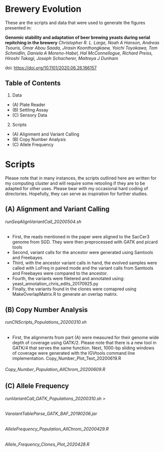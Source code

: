 # Brewery Evolution

These are the scripts and data that were used to generate the figures presented in:

**Genomic stability and adaptation of beer brewing yeasts during serial repitching in the brewery**
*Christopher R. L. Large, Noah A Hanson, Andreas Tsouris, Omar Abou Saada, Jirasin Koonthongkaew, Yoichi Toyokawa, Tom Schmidlin, Daniela A Moreno-Habel, Hal McConnellogue, Richard Preiss, Hiroshi Takagi, Joseph Schacherer, Maitreya J Dunham*

doi: https://doi.org/10.1101/2020.06.26.166157

## Table of Contents
1. Data
- (A) Plate Reader
- (B) Settling Assay
- (C) Sensory Data
2. Scripts
- (A) Alignment and Variant Calling
- (B) Copy Number Analysis
- (C) Allele Frequency


# Scripts
Please note that in many instances, the scripts outlined here are written for my computing cluster and will require some retooling if they are to be adapted for other uses. Please bear with my occasional hard coding of directories. Hopefully, they can serve as inspiration for further studies. 

## (A) Alignment and Variant Calling
###### runSeqAlignVariantCall_20200504.sh
- First, the reads mentioned in the paper were aligned to the SacCer3 genome from SGD. They were then preprocessed with GATK and picard tools
- Second, variant calls for the ancestor were generated using Samtools and Freebayes.
- Third, with the ancestor variant calls in hand, the evolved samples were called with LoFreq in paired mode and the variant calls from Samtools and Freebayes were compared to the ancestor.
- Fourth, the variants were filetered and annotated using: yeast_annotation_chris_edits_20170925.py
- Finally, the variants found in the clones were comapred using MakeOverlapMatrix.R to generate an overlap matrix.

## (B) Copy Number Analysis
######  runCNScripts_Populations_20200310.sh
- First, the alignments from part (A) were measured for their genome wide depth of coverage using GATK/2. Please note that there is a new tool in GATK/4 that serves the same function. Next, 1000-bp sliding windows of coverage were generated with the IGVtools command line implementation. 
Copy_Number_Plot_Text_20200619.R
######  Copy_Number_Population_AllChrom_20200609.R


## (C) Allele Frequency
######  runVariantCall_GATK_Populations_20200310.sh >
######  VaraiantTableParse_GATK_BAF_20190206.jar
######  AlleleFrequency_Population_AllChrom_20200429.R
######  Allele_Frequency_Clones_Plot_2020428.R




